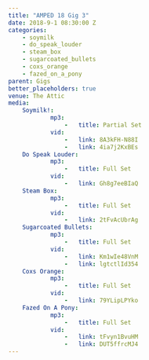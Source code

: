 ```yaml
---
title: "AMPED 18 Gig 3"
date: 2018-9-1 08:30:00 Z
categories:
    - soymilk
    - do_speak_louder
    - steam_box
    - sugarcoated_bullets
    - coxs_orange
    - fazed_on_a_pony
parent: Gigs
better_placeholders: true
venue: The Attic
media:
    Soymilk!:
            mp3:
                -   title: Partial Set
            vid:
                -   link: 8A3kFH-N88I
                -   link: 4ia7j2KxBEs
    Do Speak Louder:
            mp3:
                -   title: Full Set
            vid:
                -   link: Gh8g7eeBIaQ
    Steam Box:
            mp3:
                -   title: Full Set
            vid:
                -   link: 2tFvAcUbrAg
    Sugarcoated Bullets:
            mp3:
                -   title: Full Set
            vid:
                -   link: Km1wIe48VnM
                -   link: lgtctlId354
    Coxs Orange:
            mp3:
                -   title: Full Set
            vid:
                -   link: 79YLipLPYko
    Fazed On A Pony:
            mp3:
                -   title: Full Set
            vid:
                -   link: tFvyn1BvuHM
                -   link: DUT5ffrcMJ4
---
```

